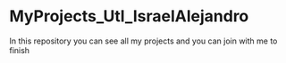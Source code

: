 # MyProjects_Utl_IsraelAlejandro
In this repository you can see all my projects and you can join with me to finish
